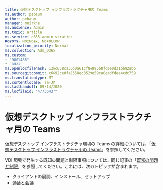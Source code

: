 ```yaml
---
title: 仮想デスクトップ インフラストラクチャ用の Teams
ms.author: pebaum
author: pebaum
manager: mnirkhe
ms.audience: Admin
ms.topic: article
ms.service: o365-administration
ROBOTS: NOINDEX, NOFOLLOW
localization_priority: Normal
ms.collection: Adm_O365
ms.custom:
- "9001485"
- "3521"
ms.openlocfilehash: 13bc658ca33d0a61cf8e895b8fd0e0d31bb92abb
ms.sourcegitcommit: c6692ce0fa1358ec3529e59ca0ecdfdea4cdc759
ms.translationtype: MT
ms.contentlocale: ja-JP
ms.lasthandoff: 09/14/2020
ms.locfileid: "47736437"
---
```

# <a name="teams-for-virtualized-desktop-infrastructure"></a>仮想デスクトップ インフラストラクチャ用の Teams

仮想デスクトップ インフラストラクチャ環境の Teams の詳細については、「[仮想デスクトップ インフラストラクチャ用の Teams](https://docs.microsoft.com/microsoftteams/teams-for-vdi)」を参照してください。

VDI 環境で発生する既知の問題と制限事項については、同じ記事の「[既知の問題と制限](https://docs.microsoft.com/microsoftteams/teams-for-vdi#known-issues-and-limitations)」を参照してください。これには、次のトピックが含まれます。
 - クライアントの展開、インストール、セットアップ
 - 通話と会議